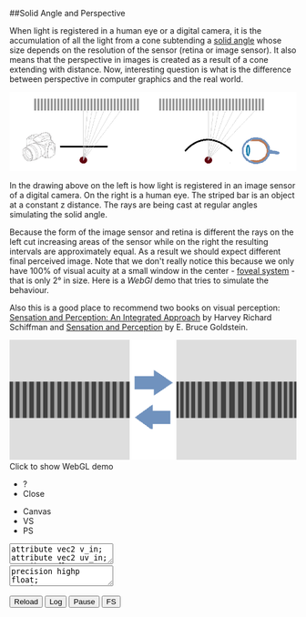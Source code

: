 
##Solid Angle and Perspective

  When light is registered in a human eye or a digital camera, it is the accumulation of all the
  light from a cone subtending a [solid angle][sa] whose size depends on the resolution of the 
  sensor (retina or image sensor). It also means that the perspective in images is created as a 
  result of a cone extending with distance. Now, interesting question is what is the difference 
  between perspective in computer graphics and the real world.

  ![](images/solid-angle.png "Perspective Difference in a Digital Camera and Human Eye")

  In the drawing above on the left is how light is registered in an image sensor of a digital
  camera. On the right is a human eye. The striped bar is an object at a constant z distance.
  The rays are being cast at regular angles simulating the solid angle. 
  
  Because the form of the image sensor and retina is different the rays on the left cut increasing
  areas of the sensor while on the right the resulting intervals are approximately equal. As a 
  result we should expect different final perceived image. Note that we don't really notice this 
  because we only have 100% of visual acuity at a small window in the center - [foveal system][f] - 
  that is only 2&deg; in size. Here is a *WebGl* demo that tries to simulate the behaviour. 

  Also this is a good place to recommend two books on visual perception: 
  [Sensation and Perception: An Integrated Approach][book1] by Harvey Richard Schiffman and
  [Sensation and Perception][book2] by E. Bruce Goldstein.


<div class="webgl" webgl_version="1" webgl_div="shader0">
  <img class="link" src="images/perspective.png" title="Click to show WebGL demo" alt="WebGL demo"/><br/>
  <span>Click to show WebGL demo</span>
</div>

<div class="shader hidden" id="shader0" js="" fn="" style="width: 60%">
  <ul class="close">
    <li title="Info" class="help">?</li>
    <li title="Close Demo" class="close">Close</li>
  </ul>
  <ul class="menu">
    <li title="WebGL Canvas" class="canvas">Canvas</li>
    <li title="Vertex Shader" class="vs">VS</li>
    <li title="Pixel Shader" class="ps">PS</li>
  </ul>
  <canvas hide class="canvas"></canvas>
  <textarea hide class="vs hidden" spellcheck="false">
attribute vec2 v_in;
attribute vec2 uv_in;
attribute float vid_in;
varying vec2 uv;
uniform float t;
void main() {
  uv = v_in;
  gl_Position = vec4( vec2( 2.0 * v_in - 1.0 ), 0, 1 );
}
  </textarea>
  <textarea hide class="ps hidden" spellcheck="false">
precision highp float;
varying vec2 uv;
uniform float t;
uniform vec2 screen;
const float pi14 = 3.14159265/4.0;

void main() {

  vec4 uvn = vec4( uv * 2.0 - 1.0, 1, 0 );
  
  vec4 ray;
  
  if( fract( t / 2.0 ) > 0.5 ) {
    ray = vec4( sin( abs(uvn.x) * pi14 ), 0, cos( uvn.x * pi14 ), 0 );
    ray = ray / ray.z;
  } else
    ray = vec4( uvn.x, uvn.y, 0, 0 );
    
  vec4 color = vec4( 222, 222, 222, 255 ) / 255.0;
  float f = screen.x / 8.;
  
  if( uv.y >= .35 && uv.y < .65 ) {
    float k = step( .25, cos( ray.x*f ) );
    k = 0.25 + 0.4*k;
    color = vec4(k,k,k,1);
  }
  
  gl_FragData[0] = color;
}
</textarea>
  <div hide class="help hidden"></div>
  <div class="buttons">
  <button title="Reload Shaders" class="reload">Reload</button>
  <button title="Output WebGL Info in Console" class="log">Log</button>
  <button title="Pause Rendering" class="pause">Pause</button>
  <button title="Go Fullscreen" class="fscreen">FS</button>
  </div>
  <div class="clear"></div>
</div>

<script src="js/common.js"></script>
<script src="js/webgl-quad.js"></script>
<script src="js/webgl.js"></script>

  
  [sa]: https://en.wikipedia.org/wiki/Solid_angle "Solid Angle"
  [f]: https://en.wikipedia.org/wiki/Peripheral_vision "Peripheeral Vision"
  [book1]: https://www.amazon.com/Sensation-Perception-Harvey-Richard-Schiffman/dp/0471249300 "Sensation and Perception: An Integrated Approach"
  [book2]: https://www.amazon.com/Sensation-Perception-CourseMate-Printed-Access/dp/1133958494 "Sensation and Perception"


